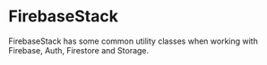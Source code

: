 # FirebaseStack
FirebaseStack has some common utility classes when working with Firebase, Auth, Firestore and Storage. 
